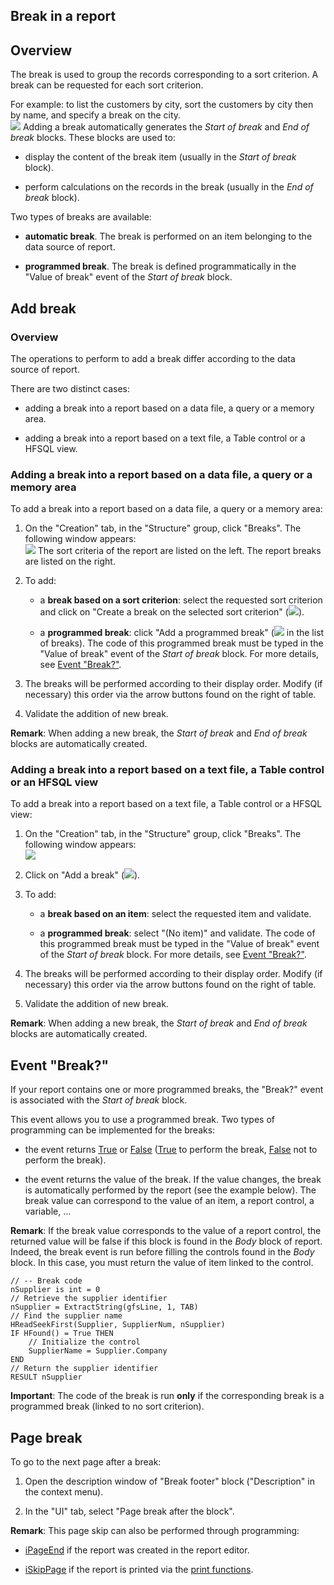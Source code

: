 


## Break in a report
			



<a name="NOTE1"></a>
<a name="NOTE1_1"></a>


## Overview
<a name="overview_ELTTEXTE000221"></a>
The break is used to group the records corresponding to a sort criterion. A break can be requested for each sort criterion.

For example: to list the customers by city, sort the customers by city then by name, and specify a break on the city.<br>![](https://doc.pcsoft.fr/en-US/images/image.awp?langid=3&name=EtatRupture.gif)
Adding a break automatically generates the *Start of break* and *End of break* blocks. These blocks are used to:

- display the content of the break item (usually in the *Start of break* block).

- perform calculations on the records in the break (usually in the *End of break* block).




Two types of breaks are available:

- **automatic break**. The break is performed on an item belonging to the data source of report.

- **programmed break**. The break is defined programmatically in the "Value of break" event of the *Start of break* block.




<a name="NOTE2"></a>
<a name="NOTE2_1"></a>


## Add break
<a name="add_break_ELTTEXTE000245"></a>


### Overview
<a name="overview_ELTPARAGRAPHE000030"></a>

The operations to perform to add a break differ according to the data source of report.

There are two distinct cases:

- adding a break into a report based on a data file, a query or a memory area.

- adding a break into a report based on a text file, a Table control or a HFSQL view.



<a name="NOTE2_2"></a>


### Adding a break into a report based on a data file, a query or a memory area
<a name="adding_break_into_report_based_data_file_query_memory_area_ELTPARAGRAPHE000042"></a>

To add a break into a report based on a data file, a query or a memory area: 

1. On the "Creation" tab, in the "Structure" group, click "Breaks". The following window appears: <br>![](https://doc.pcsoft.fr/en-US/images/image.awp?langid=3&name=EtatRuptureAjout.gif)
The sort criteria of the report are listed on the left. The report breaks are listed on the right.

2. To add:

	- a **break based on a sort criterion**: select the requested sort criterion and click on "Create a break on the selected sort criterion" (![](https://doc.pcsoft.fr/en-US/images/image.awp?langid=3&name=EtatRuptureAjout%201.gif)).

	- a **programmed break**: click "Add a programmed break" (![](https://doc.pcsoft.fr/en-US/images/image.awp?langid=3&name=etatIconeNewcritereTri.gif) in the list of breaks). The code of this programmed break must be typed in the "Value of break" event of the *Start of break* block. For more details, see [Event "Break?"](#NOTE3_1).




3. The breaks will be performed according to their display order. Modify (if necessary) this order via the arrow buttons found on the right of table.

4. Validate the addition of new break.




**Remark**: When adding a new break, the *Start of break* and *End of break* blocks are automatically created.
<a name="NOTE2_3"></a>


### Adding a break into a report based on a text file, a Table control or an HFSQL view
<a name="adding_break_into_report_based_text_file_table_control_hfsql_view_ELTPARAGRAPHE000080"></a>

To add a break into a report based on a text file, a Table control or a HFSQL view: 

1. On the "Creation" tab, in the "Structure" group, click "Breaks". The following window appears: <br>![](https://doc.pcsoft.fr/en-US/images/image.awp?langid=3&name=EtatRuptureAjout2.gif)


2. Click on "Add a break" (![](https://doc.pcsoft.fr/en-US/images/image.awp?langid=3&name=etatIconeNewcritereTri.gif)).

3. To add:

	- a **break based on an item**: select the requested item and validate.

	- a **programmed break**: select "(No item)" and validate. The code of this programmed break must be typed in the "Value of break" event of the *Start of break* block. For more details, see [Event "Break?"](#NOTE3_1).




4. The breaks will be performed according to their display order. Modify (if necessary) this order via the arrow buttons found on the right of table.

5. Validate the addition of new break.




**Remark**: When adding a new break, the *Start of break* and *End of break* blocks are automatically created.

<a name="NOTE3"></a>
<a name="NOTE3_1"></a>


## Event "Break?"
<a name="event_break_ELTTEXTE000281"></a>
<a name="Break_process"></a>
If your report contains one or more programmed breaks, the "Break?" event is associated with the *Start of break* block.

This event allows you to use a programmed break. Two types of programming can be implemented for the breaks:

- the event returns <u><u><u><u>True</u></u></u></u> or <u><u><u><u>False</u></u></u></u> (<u><u><u><u>True</u></u></u></u> to perform the break, <u><u><u><u>False</u></u></u></u> not to perform the break).

- the event returns the value of the break. If the value changes, the break is automatically performed by the report (see the example below).
	The break value can correspond to the value of an item, a report control, a variable, ...




**Remark**: If the break value corresponds to the value of a report control, the returned value will be false if this block is found in the *Body* block of report. Indeed, the break event is run before filling the controls found in the *Body* block. In this case, you must return the value of item linked to the control.

```wl
// -- Break code
nSupplier is int = 0
// Retrieve the supplier identifier
nSupplier = ExtractString(gfsLine, 1, TAB)
// Find the supplier name
HReadSeekFirst(Supplier, SupplierNum, nSupplier)
IF HFound() = True THEN
	// Initialize the control
	SupplierName = Supplier.Company
END
// Return the supplier identifier
RESULT nSupplier
```

**Important**: The code of the break is run **only** if the corresponding break is a programmed break (linked to no sort criterion).

<a name="NOTE4"></a>
<a name="NOTE4_1"></a>


## Page break
<a name="page_break_ELTTEXTE000305"></a>
To go to the next page after a break: 

1. Open the description window of "Break footer" block ("Description" in the context menu).

2. In the "UI" tab, select "Page break after the block".




**Remark**: This page skip can also be performed through programming:

- [iPageEnd](../WDLang5/3046038.md) if the report was created in the report editor.

- [iSkipPage](../WDLang5/3046073.md) if the report is printed via the [print functions](../WDLang5/3046065.md).





